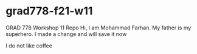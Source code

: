 # grad778-f21-w11
GRAD 778 Workshop 11 Repo
Hi, I am Mohammad Farhan.
My father is my superhero.
I made a change and will save it now

I do not like coffee
